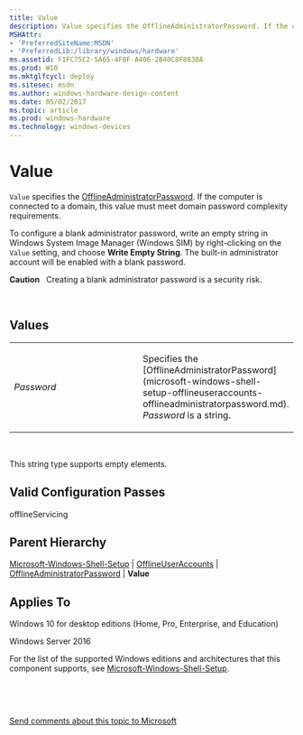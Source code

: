 ```yaml
---
title: Value
description: Value specifies the OfflineAdministratorPassword. If the computer is connected to a domain, this value must meet domain password complexity requirements.
MSHAttr:
- 'PreferredSiteName:MSDN'
- 'PreferredLib:/library/windows/hardware'
ms.assetid: F1FC75C2-5A65-4F8F-A406-2B40C8F8830A
ms.prod: W10
ms.mktglfcycl: deploy
ms.sitesec: msdn
ms.author: windows-hardware-design-content
ms.date: 05/02/2017
ms.topic: article
ms.prod: windows-hardware
ms.technology: windows-devices
---
```


# Value


`Value` specifies the [OfflineAdministratorPassword](microsoft-windows-shell-setup-offlineuseraccounts-offlineadministratorpassword.md). If the computer is connected to a domain, this value must meet domain password complexity requirements.

To configure a blank administrator password, write an empty string in Windows System Image Manager (Windows SIM) by right-clicking on the `Value` setting, and choose **Write Empty String**. The built-in administrator account will be enabled with a blank password.

**Caution**  
Creating a blank administrator password is a security risk.

 

## Values


<table>
<colgroup>
<col width="50%" />
<col width="50%" />
</colgroup>
<tbody>
<tr class="odd">
<td><p><em>Password</em></p></td>
<td><p>Specifies the [OfflineAdministratorPassword](microsoft-windows-shell-setup-offlineuseraccounts-offlineadministratorpassword.md). <em>Password</em> is a string.</p></td>
</tr>
</tbody>
</table>

 

This string type supports empty elements.

## Valid Configuration Passes


offlineServicing

## Parent Hierarchy


[Microsoft-Windows-Shell-Setup](microsoft-windows-shell-setup.md) | [OfflineUserAccounts](microsoft-windows-shell-setup-offlineuseraccounts.md) | [OfflineAdministratorPassword](microsoft-windows-shell-setup-offlineuseraccounts-offlineadministratorpassword.md) | **Value**

## Applies To


Windows 10 for desktop editions (Home, Pro, Enterprise, and Education)

Windows Server 2016

For the list of the supported Windows editions and architectures that this component supports, see [Microsoft-Windows-Shell-Setup](microsoft-windows-shell-setup.md).

 

 

[Send comments about this topic to Microsoft](mailto:wsddocfb@microsoft.com?subject=Documentation%20feedback%20%5Bp_unattend\p_unattend%5D:%20Value%20%20RELEASE:%20%2810/3/2016%29&body=%0A%0APRIVACY%20STATEMENT%0A%0AWe%20use%20your%20feedback%20to%20improve%20the%20documentation.%20We%20don't%20use%20your%20email%20address%20for%20any%20other%20purpose,%20and%20we'll%20remove%20your%20email%20address%20from%20our%20system%20after%20the%20issue%20that%20you're%20reporting%20is%20fixed.%20While%20we're%20working%20to%20fix%20this%20issue,%20we%20might%20send%20you%20an%20email%20message%20to%20ask%20for%20more%20info.%20Later,%20we%20might%20also%20send%20you%20an%20email%20message%20to%20let%20you%20know%20that%20we've%20addressed%20your%20feedback.%0A%0AFor%20more%20info%20about%20Microsoft's%20privacy%20policy,%20see%20http://privacy.microsoft.com/default.aspx. "Send comments about this topic to Microsoft")




